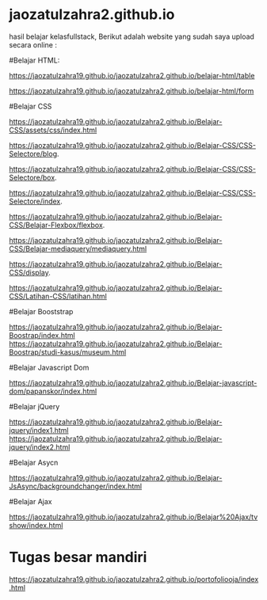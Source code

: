 # jaozatulzahra2.github.io
hasil belajar kelasfullstack, Berikut adalah website yang sudah saya upload secara online :

#Belajar HTML:

https://jaozatulzahra19.github.io/jaozatulzahra2.github.io/belajar-html/table

https://jaozatulzahra19.github.io/jaozatulzahra2.github.io/belajar-html/form


#Belajar CSS

https://jaozatulzahra19.github.io/jaozatulzahra2.github.io/Belajar-CSS/assets/css/index.html

https://jaozatulzahra19.github.io/jaozatulzahra2.github.io/Belajar-CSS/CSS-Selectore/blog.

https://jaozatulzahra19.github.io/jaozatulzahra2.github.io/Belajar-CSS/CSS-Selectore/box.

https://jaozatulzahra19.github.io/jaozatulzahra2.github.io/Belajar-CSS/CSS-Selectore/index.

https://jaozatulzahra19.github.io/jaozatulzahra2.github.io/Belajar-CSS/Belajar-Flexbox/flexbox.

https://jaozatulzahra19.github.io/jaozatulzahra2.github.io/Belajar-CSS/Belajar-mediaquery/mediaquery.html 

https://jaozatulzahra19.github.io/jaozatulzahra2.github.io/Belajar-CSS/display.

https://jaozatulzahra19.github.io/jaozatulzahra2.github.io/Belajar-CSS/Latihan-CSS/latihan.html


#Belajar Booststrap

https://jaozatulzahra19.github.io/jaozatulzahra2.github.io/Belajar-Boostrap/index.html
https://jaozatulzahra19.github.io/jaozatulzahra2.github.io/Belajar-Boostrap/studi-kasus/museum.html

#Belajar Javascript Dom

https://jaozatulzahra19.github.io/jaozatulzahra2.github.io/Belajar-javascript-dom/papanskor/index.html

#Belajar jQuery

https://jaozatulzahra19.github.io/jaozatulzahra2.github.io/Belajar-jquery/index1.html
https://jaozatulzahra19.github.io/jaozatulzahra2.github.io/Belajar-jquery/index2.html

#Belajar Asycn

https://jaozatulzahra19.github.io/jaozatulzahra2.github.io/Belajar-JsAsync/backgroundchanger/index.html

#Belajar Ajax

https://jaozatulzahra19.github.io/jaozatulzahra2.github.io/Belajar%20Ajax/tvshow/index.html


# Tugas besar mandiri 

https://jaozatulzahra19.github.io/jaozatulzahra2.github.io/portofoliooja/index.html



